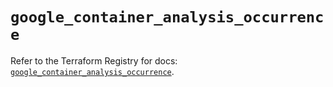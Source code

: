 # `google_container_analysis_occurrence`

Refer to the Terraform Registry for docs: [`google_container_analysis_occurrence`](https://registry.terraform.io/providers/hashicorp/google/6.34.1/docs/resources/container_analysis_occurrence).

